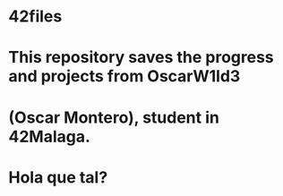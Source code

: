 # 42files
# This repository saves the progress and projects from OscarW1ld3
# (Oscar Montero), student in 42Malaga.

# Hola que tal?
